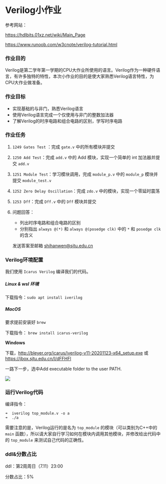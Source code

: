 # Verilog小作业

参考网站：

https://hdlbits.01xz.net/wiki/Main_Page

https://www.runoob.com/w3cnote/verilog-tutorial.html

### 作业目的

Verilog是第二学年第一学期的CPU大作业所使用的语言。Verilog作为一种硬件语言，有许多独特的特性，本次小作业的目的是使大家熟悉Verilog语言特性，为CPU大作业做准备。

### 作业目标

- 实现基础的与非门，熟悉Verilog语言
- 使用Verilog语言完成一个仅使用与非门的整数加法器
- 了解Verilog的时序电路和组合电路的区别，学写时序电路

### 作业任务

1. `1249 Gates Test` ：完成 `gate.v` 中的所有模块并提交

2. `1250 Add Test`：完成 `add.v` 中的 Add 模块，实现一个简单的 int 加法器并提交 `add.v`

3. `1251 Module Test`：学习模块调用，完成 `module_p.v` 中的 `module_p` 模块并提交 `module_test.v`

4. `1252 Zero Delay Oscillation`：完成 `zdo.v` 中的模块，实现一个零延时震荡

5. `1253 Dff`：完成 `Dff.v` 中的 `Dff` 模块并提交

6. 问题回答：

   - 列出时序电路和组合电路的区别
   - 分别指出 `always @(*)` 和 `always @(posedge clk)` 中的 `*` 和 `posedge clk` 的含义

   发送答案至邮箱 shihanwen@sjtu.edu.cn

### Verilog环境配置

我们使用 `Icarus Verilog` 编译我们的代码。

##### Linux & wsl 环境

下载指令：`sudo apt install iverilog`

##### MacOS

要求提前安装好 `brew`

下载指令： `brew install icarus-verilog`

**Windows**

下载，http://bleyer.org/icarus/iverilog-v11-20201123-x64_setup.exe 或 https://jbox.sjtu.edu.cn/l/dFFHFl 

一路下一步，选中Add executable folder to the user PATH.

<img src = "https://staticcdn.boyuai.com/user-assets/9557/mK3NHDPvLHK5qgAEK9ih3q/verilog.png!png" style = "zoom:100%">

### 运行Verilog代码

编译指令：

```
➜  iverilog top_module.v -o a
➜  ./a
```

需要注意的是，Verilog运行的是名为 `top_module` 的模块（可以类别为C++中的 `main` 函数），所以请大家自行学习如何在模块内调用其他模块，并修改给出代码中的 `top_module` 来测试自己代码的正确性。

### ddl&分数占比

ddl：第2周周日（7.11）23:00

分数占比：5%